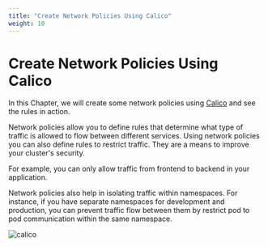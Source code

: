 ```yaml
---
title: "Create Network Policies Using Calico"
weight: 10
---
```


# Create Network Policies Using Calico

In this Chapter, we will create some network policies using [Calico](https://www.projectcalico.org/) and see the rules in action.

Network policies allow you to define rules that determine what type of traffic is allowed to flow between different services. Using network policies you can also define rules to restrict traffic. They are a means to improve your cluster's security.

For example, you can only allow traffic from frontend to backend in your application.

Network policies also help in isolating traffic within namespaces. For instance, if you have separate namespaces for development and production, you can prevent traffic flow between them by restrict pod to pod communication within the same namespace.


![calico](/images/Project-Calico-logo-1000px.png)
